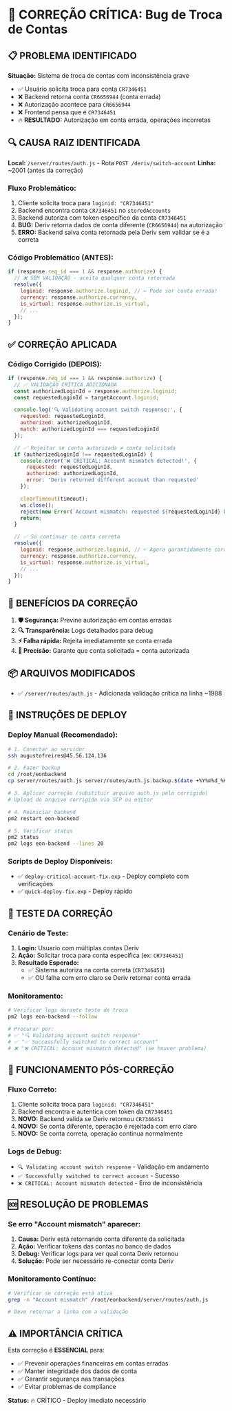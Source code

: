 # 🚨 CORREÇÃO CRÍTICA: Bug de Troca de Contas

## 📋 PROBLEMA IDENTIFICADO

**Situação:** Sistema de troca de contas com inconsistência grave
- ✅ Usuário solicita troca para conta `CR7346451`
- ❌ Backend retorna conta `CR6656944` (conta errada)
- ❌ Autorização acontece para `CR6656944`
- ❌ Frontend pensa que é `CR7346451`
- 🔥 **RESULTADO:** Autorização em conta errada, operações incorretas

## 🔍 CAUSA RAIZ IDENTIFICADA

**Local:** `/server/routes/auth.js` - Rota `POST /deriv/switch-account`
**Linha:** ~2001 (antes da correção)

### Fluxo Problemático:
1. Cliente solicita troca para `loginid: "CR7346451"`
2. Backend encontra conta `CR7346451` no `storedAccounts`
3. Backend autoriza com token específico da conta `CR7346451`
4. **BUG:** Deriv retorna dados de conta diferente (`CR6656944`) na autorização
5. **ERRO:** Backend salva conta retornada pela Deriv sem validar se é a correta

### Código Problemático (ANTES):
```javascript
if (response.req_id === 1 && response.authorize) {
  // ❌ SEM VALIDAÇÃO - aceita qualquer conta retornada
  resolve({
    loginid: response.authorize.loginid, // ← Pode ser conta errada!
    currency: response.authorize.currency,
    is_virtual: response.authorize.is_virtual,
    // ...
  });
}
```

## ✅ CORREÇÃO APLICADA

### Código Corrigido (DEPOIS):
```javascript
if (response.req_id === 1 && response.authorize) {
  // ✅ VALIDAÇÃO CRÍTICA ADICIONADA
  const authorizedLoginId = response.authorize.loginid;
  const requestedLoginId = targetAccount.loginid;

  console.log('🔍 Validating account switch response:', {
    requested: requestedLoginId,
    authorized: authorizedLoginId,
    match: authorizedLoginId === requestedLoginId
  });

  // ✅ Rejeitar se conta autorizada ≠ conta solicitada
  if (authorizedLoginId !== requestedLoginId) {
    console.error('❌ CRITICAL: Account mismatch detected!', {
      requested: requestedLoginId,
      authorized: authorizedLoginId,
      error: 'Deriv returned different account than requested'
    });

    clearTimeout(timeout);
    ws.close();
    reject(new Error(`Account mismatch: requested ${requestedLoginId} but got ${authorizedLoginId}`));
    return;
  }

  // ✅ Só continuar se conta correta
  resolve({
    loginid: response.authorize.loginid, // ← Agora garantidamente correto
    currency: response.authorize.currency,
    is_virtual: response.authorize.is_virtual,
    // ...
  });
}
```

## 🎯 BENEFÍCIOS DA CORREÇÃO

1. **🛡️ Segurança:** Previne autorização em contas erradas
2. **🔍 Transparência:** Logs detalhados para debug
3. **⚡ Falha rápida:** Rejeita imediatamente se conta errada
4. **🎯 Precisão:** Garante que conta solicitada = conta autorizada

## 📦 ARQUIVOS MODIFICADOS

- ✅ `/server/routes/auth.js` - Adicionada validação crítica na linha ~1988

## 🚀 INSTRUÇÕES DE DEPLOY

### Deploy Manual (Recomendado):
```bash
# 1. Conectar ao servidor
ssh augustofreires@45.56.124.136

# 2. Fazer backup
cd /root/eonbackend
cp server/routes/auth.js server/routes/auth.js.backup.$(date +%Y%m%d_%H%M%S)

# 3. Aplicar correção (substituir arquivo auth.js pelo corrigido)
# Upload do arquivo corrigido via SCP ou editor

# 4. Reiniciar backend
pm2 restart eon-backend

# 5. Verificar status
pm2 status
pm2 logs eon-backend --lines 20
```

### Scripts de Deploy Disponíveis:
- ✅ `deploy-critical-account-fix.exp` - Deploy completo com verificações
- ✅ `quick-deploy-fix.exp` - Deploy rápido

## 🧪 TESTE DA CORREÇÃO

### Cenário de Teste:
1. **Login:** Usuario com múltiplas contas Deriv
2. **Ação:** Solicitar troca para conta específica (ex: `CR7346451`)
3. **Resultado Esperado:**
   - ✅ Sistema autoriza na conta correta (`CR7346451`)
   - ✅ OU falha com erro claro se Deriv retornar conta errada

### Monitoramento:
```bash
# Verificar logs durante teste de troca
pm2 logs eon-backend --follow

# Procurar por:
# ✅ "🔍 Validating account switch response"
# ✅ "✅ Successfully switched to correct account"
# ❌ "❌ CRITICAL: Account mismatch detected" (se houver problema)
```

## 🔄 FUNCIONAMENTO PÓS-CORREÇÃO

### Fluxo Correto:
1. Cliente solicita troca para `loginid: "CR7346451"`
2. Backend encontra e autentica com token da `CR7346451`
3. **NOVO:** Backend valida se Deriv retornou `CR7346451`
4. **NOVO:** Se conta diferente, operação é rejeitada com erro claro
5. **NOVO:** Se conta correta, operação continua normalmente

### Logs de Debug:
- `🔍 Validating account switch response` - Validação em andamento
- `✅ Successfully switched to correct account` - Sucesso
- `❌ CRITICAL: Account mismatch detected` - Erro de inconsistência

## 🆘 RESOLUÇÃO DE PROBLEMAS

### Se erro "Account mismatch" aparecer:
1. **Causa:** Deriv está retornando conta diferente da solicitada
2. **Ação:** Verificar tokens das contas no banco de dados
3. **Debug:** Verificar logs para ver qual conta Deriv retornou
4. **Solução:** Pode ser necessário re-conectar conta Deriv

### Monitoramento Contínuo:
```bash
# Verificar se correção está ativa
grep -n "Account mismatch" /root/eonbackend/server/routes/auth.js

# Deve retornar a linha com a validação
```

## ⚠️ IMPORTÂNCIA CRÍTICA

Esta correção é **ESSENCIAL** para:
- ✅ Prevenir operações financeiras em contas erradas
- ✅ Manter integridade dos dados de conta
- ✅ Garantir segurança nas transações
- ✅ Evitar problemas de compliance

**Status:** 🔥 CRÍTICO - Deploy imediato necessário